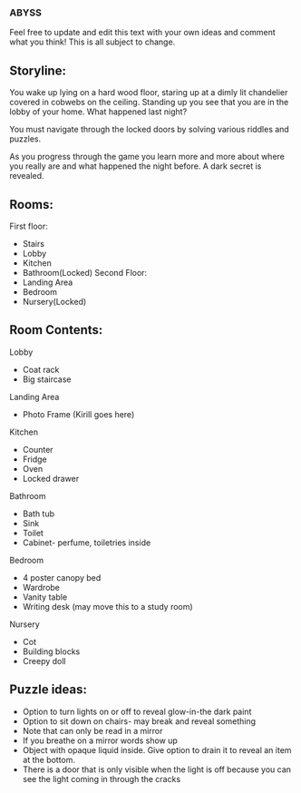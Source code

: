 ### ABYSS
Feel free to update and edit this text with your own ideas and comment what you think! This is all subject to change.

## Storyline:

You wake up lying on a hard wood floor, staring up at a dimly lit chandelier covered in cobwebs on the ceiling. Standing up you see that you are in the lobby of your home. What happened last night?

You must navigate through the locked doors by solving various riddles and puzzles.

As you progress through the game you learn more and more about where you really are and what happened the night before. A dark secret is revealed.

## Rooms:

First floor:
  * Stairs
  * Lobby
  * Kitchen
  * Bathroom(Locked)
Second Floor: 
  * Landing Area
  * Bedroom
  * Nursery(Locked)

## Room Contents:

Lobby
* Coat rack
* Big staircase

Landing Area
* Photo Frame (Kirill goes here)

Kitchen
* Counter
* Fridge
* Oven
* Locked drawer

Bathroom
* Bath tub
* Sink
* Toilet
* Cabinet- perfume, toiletries inside

Bedroom
* 4 poster canopy bed
* Wardrobe
* Vanity table
* Writing desk (may move this to a study room)

Nursery
* Cot
* Building blocks
* Creepy doll

## Puzzle ideas:

* Option to turn lights on or off to reveal glow-in-the dark paint
* Option to sit down on chairs- may break and reveal something
* Note that can only be read in a mirror
* If you breathe on a mirror words show up
* Object with opaque liquid inside. Give option to drain it to reveal an item at the bottom.
* There is a door that is only visible when the light is off because you can see the light coming in through the cracks
